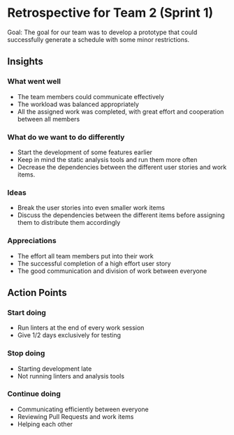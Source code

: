 # Retrospective for Team 2 (Sprint 1)

Goal: The goal for our team was to develop a prototype that could successfully generate a schedule with some minor restrictions.

## Insights

### What went well

-   The team members could communicate effectively
-   The workload was balanced appropriately
-   All the assigned work was completed, with great effort and cooperation between all members

### What do we want to do differently

-   Start the development of some features earlier
-   Keep in mind the static analysis tools and run them more often
-   Decrease the dependencies between the different user stories and work items.

### Ideas

-   Break the user stories into even smaller work items
-   Discuss the dependencies between the different items before assigning them to distribute them accordingly

### Appreciations

-   The effort all team members put into their work
-   The successful completion of a high effort user story
-   The good communication and division of work between everyone

## Action Points

### Start doing

-   Run linters at the end of every work session
-   Give 1/2 days exclusively for testing

### Stop doing

-   Starting development late
-   Not running linters and analysis tools

### Continue doing

-   Communicating efficiently between everyone
-   Reviewing Pull Requests and work items
-   Helping each other
